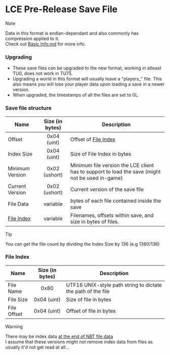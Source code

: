 # LCE Pre-Release Save File

> [!NOTE]
> Data in this format is endian-dependant and also commonly has compression applied to it.   
> Check out [Basic Info.md](../Basic%20Info.md) for more info.

### Upgrading
- These save files can be upgraded to the new format, working in atleast TU0, does not work in TU75.
- Upgrading a world in this format will usually leave a "players_" file. This also means you will lose your player data upon loading a save in a newer version.
- When upgraded, the timestamps of all the files are set to 0L.

### Save file structure
| Name                                                      | Size (in bytes) | Description                                                                                     |
|-----------------------------------------------------------|:---------------:|-------------------------------------------------------------------------------------------------|
| Offset                                                    |   0x04 (uint)   | Offset of [File Index](./Pre-Release%20Save%20Format.md#File-Index)                             |
| Index Size                                                |   0x04 (uint)   | Size of File Index in bytes                                                                     |
| Minimum Version                                           |  0x02 (ushort)  | Minimum file version the LCE client has to support to load the save (might not be used in-game) |
| Current Version                                           |  0x02 (ushort)  | Current version of the save file                                                                |
| File Data                                                 |    variable     | bytes of each file contained inside the save                                                    |
| [File Index](./Pre-Release%20Save%20Format.md#File-Index) |    variable     | Filenames, offsets within save, and size in bytes of files.                                     |

> [!TIP]
> You can get the file count by dividing the Index Size by 136 (e.g $`1360 / 136`$)   

<!-- I don't think the file name is actually endian reverse... -->
### File Index
| Name        | Size (in bytes) | Description                                                  |
|-------------|:---------------:|--------------------------------------------------------------|
| File Name   |      0x80       | UTF16 UNIX-style path string to dictate the path of the file |
| File Size   |   0x04 (uint)   | Size of file in bytes                                        |
| File Offset |   0x04 (uint)   | Offset of file in bytes                                      |

> [!WARNING]
> There may be index data [at the end of NBT file data](https://github.com/user-attachments/assets/e44eea94-41a9-42cf-8386-f84ac9565cff)  
> I assume that these versions might not remove index data from files as usually it'd not get read at all...

